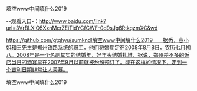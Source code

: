 填空www中间填什么2019

--观看入口-：http://www.baidu.com/link?url=3VrBLXlO5XxnMcrZEiTidYCfCWF-0d9sJg6RtkqzmXC&wd

https://github.com/gtghyu/sumkndl填空www中间填什么2019　　据悉，高小姐和王先生是郑州铁路系统的职工，他们将婚期定在2008年8月8日，农历七月初八。2008年是一个名副其实的结婚年，好年头结婚扎堆，据说，郑州差不多的饭店当日的酒宴早在2007年9月以前就被纷纷预订了。能在这样的情况下，定到一个吉利日期非常让人羡慕。

填空www中间填什么2019

